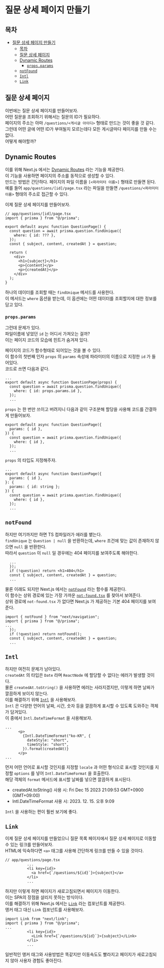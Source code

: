 # 질문 상세 페이지 만들기

## 목차

- [질문 상세 페이지 만들기](#질문-상세-페이지-만들기)
  - [목차](#목차)
  - [질문 상세 페이지](#질문-상세-페이지)
  - [Dynamic Routes](#dynamic-routes)
    - [`props.params`](#propsparams)
  - [`notFound`](#notfound)
  - [`Intl`](#intl)
  - [`Link`](#link)

## 질문 상세 페이지

이번에는 질문 상세 페이지를 만들어보자.  
어떤 질문을 조회하기 위해서는 질문의 ID가 필요하다.  
페이지의 주소는 아마 `/questions/<게시글 아이디>` 형태로 만드는 것이 좋을 것 같다.  
그런데 어떤 글에 어떤 ID가 부여될지 모르는데다 모든 게시글마다 페이지를 만들 수는 없다.  
어떻게 해야할까?

## Dynamic Routes

이를 위해 Next.js 에서는 [Dynamic Routes](https://nextjs.org/docs/app/building-your-application/routing/dynamic-routes) 라는 기능을 제공한다.  
이 기능을 사용하면 페이지의 주소를 동적으로 생성할 수 있다.  
만드는 방법은 간단하다.
페이지의 파일 이름을 `[<파라미터 이름>]` 형태로 만들면 된다.  
예를 들어 `app/questions/[id]/page.tsx` 라는 파일을 만들면 `/questions/<파라미터 이름>` 형태의 주소로 접근할 수 있다.

이제 질문 상세 페이지를 만들어보자.

```tsx
// app/questions/[id]/page.tsx
import { prisma } from "@/prisma";

export default async function QuestionPage() {
  const question = await prisma.question.findUnique({
    where: { id: ??? },
  });
  const { subject, content, createdAt } = question;

  return (
    <div>
      <h1>{subject}</h1>
      <p>{content}</p>
      <p>{createdAt}</p>
    </div>
  );
}
```

하나의 데이터를 조회할 때는 `findUnique` 메서드를 사용한다.  
이 메서드는 `where` 옵션을 받는데, 이 옵션에는 어떤 데이터를 조회할지에 대한 정보를 담고 있다.

### `props.params`

그런데 문제가 있다.  
파일이름에 넣었던 `id` 는 어디서 가져오는 걸까?  
이는 페이지 코드의 모습에 힌트가 숨겨져 있다.

페이지의 코드가 함수형태로 되어있는 것을 볼 수 있다.  
이 함수의 첫번째 인자 `props` 의 `params` 속성에 파라미터의 이름으로 지정한 `id` 가 들어있다.  
코드로 쓰면 다음과 같다.

```tsx
...
export default async function QuestionPage(props) {
  const question = await prisma.question.findUnique({
    where: { id: props.params.id },
  });
  ...
```

`props` 는 한 번만 쓰이고 버려지니 다음과 같이 구조분해 할당을 사용해 코드를 간결하게 만들어보자.

```tsx
export default async function QuestionPage({
  params: { id },
}) {
  const question = await prisma.question.findUnique({
    where: { id },
  });
  ...
```

`props` 의 타입도 지정해주자.

```tsx
...
export default async function QuestionPage({
  params: { id },
}: {
  params: { id: string };
}) {
  const question = await prisma.question.findUnique({
    where: { id },
  });
  ...
```

## `notFound`

하지만 여기까지만 하면 TS 컴파일러가 에러를 뱉는다.  
`findUnique` 는 `Question | null` 을 반환하는데, `where` 조건에 맞는 값이 존재하지 않으면 `null` 을 반환한다.  
따라서 `question` 이 `null` 일 경우에는 404 페이지를 보여주도록 해야한다.

```tsx
  ...
  });
  if (!question) return <h1>404</h1>
  const { subject, content, createdAt } = question;
  ...
```

물론 이래도 되지만 Next.js 에서는 [`notFound`](https://nextjs.org/docs/app/api-reference/functions/not-found) 라는 함수를 제공한다.  
이 함수는 상위 경로에 있는 가장 가까운 [`not-found.tsx`](https://nextjs.org/docs/app/api-reference/file-conventions/not-found) 를 찾아서 보여준다.  
상위 경로에 `not-found.tsx` 가 없다면 Next.js 가 제공하는 기본 404 페이지를 보여준다.

```tsx
import { notFound } from "next/navigation";
import { prisma } from "@/prisma";
...
  });
  if (!question) return notFound();
  const { subject, content, createdAt } = question;
  ...
```

## `Intl`

하지만 여전히 문제가 남아있다.  
`createdAt` 의 타입은 `Date` 라며 `ReactNode` 에 할당할 수 없다는 에러가 발생할 것이다.  
물론 `createdAt.toString()` 을 사용하면 에러는 사라지겠지만, 이렇게 하면 날짜가 깔끔하게 보이지 않는다.  
이를 해결하기 위해 [`Intl`](https://developer.mozilla.org/en-US/docs/Web/JavaScript/Reference/Global_Objects/Intl) 을 사용해보자.  
`Intl` 은 다양한 언어의 날짜, 시간, 숫자 등을 깔끔하게 표시할 수 있도록 도와주는 객체가 담겨있다.  
이 중에서 `Intl.DateTimeFormat` 을 사용해보자.

```tsx
...
      <p>
        {Intl.DateTimeFormat("ko-KR", {
          dateStyle: "short",
          timeStyle: "short",
        }).format(createdAt)}
      </p>
...
```

먼저 어떤 언어로 표시할 것인지를 지정할 `locale` 과 어떤 형식으로 표시할 것인지를 지정할 `options` 를 넣어 `Intl.DateTimeFormat` 을 호출한다.  
해당 객체의 `format` 메서드에 표시할 날짜를 넣으면 깔끔하게 표시된다.

- createdAt.toString() 사용 시: Fri Dec 15 2023 21:09:53 GMT+0900 (GMT+09:00)
- Intl.DateTimeFormat 사용 시: 2023. 12. 15. 오후 9:09

`Intl` 을 사용하는 편이 훨씬 보기에 좋다.

## `Link`

이제 질문 상세 페이지를 만들었으니 질문 목록 페이지에서 질문 상세 페이지로 이동할 수 있는 링크를 만들어보자.  
HTML에 익숙하다면 `<a>` 태그를 사용해 간단하게 링크를 만들 수 있을 것이다.

```tsx
// app/questions/page.tsx
          ...
          <li key={id}>
            <a href={`/questions/${id}`}>{subject}</a>
          </li>
          ...
```

하지만 이렇게 하면 페이지가 새로고침되면서 페이지가 이동한다.  
이는 SPA의 장점을 살리지 못하는 방식이다.  
이를 해결하기 위해 Next.js 에서는 [`Link`](https://nextjs.org/docs/api-reference/next/link) 라는 컴포넌트를 제공한다.  
앵커 태그 대신 `Link` 컴포넌트를 사용해보자.

```tsx
import Link from "next/link";
import { prisma } from "@/prisma";
...
          <li key={id}>
            <Link href={`/questions/${id}`}>{subject}</Link>
          </li>
          ...
```

일반적인 앵커 태그와 사용방법은 똑같지만 이동속도도 빨라지고 페이지가 새로고침되지 않아 사용자 경험도 좋아진다.
